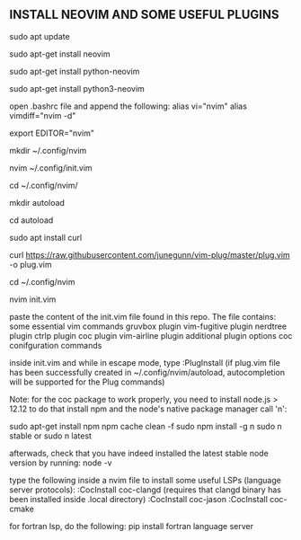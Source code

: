INSTALL NEOVIM AND SOME USEFUL PLUGINS
--------------------------------------
sudo apt update

sudo apt-get install neovim

sudo apt-get install python-neovim

sudo apt-get install python3-neovim

open .bashrc file and append the following:
  alias vi="nvim"
  alias vimdiff="nvim -d"

  export EDITOR="nvim"

mkdir ~/.config/nvim

nvim ~/.config/init.vim

cd ~/.config/nvim/

mkdir autoload

cd autoload

sudo apt install curl

curl https://raw.githubusercontent.com/junegunn/vim-plug/master/plug.vim -o plug.vim

cd ~/.config/nvim

nvim init.vim

paste the content of the init.vim file found in this repo. The file contains:
  some essential vim commands
  gruvbox plugin
  vim-fugitive plugin
  nerdtree plugin
  ctrlp plugin
  coc plugin
  vim-airline plugin
  additional plugin options
  coc conifguration commands

inside init.vim and while in escape mode, type :PlugInstall
(if plug.vim file has been successfully created in ~/.config/nvim/autoload, autocompletion will be supported for the Plug commands)

Note:
for the coc package to work properly, you need to install node.js > 12.12
to do that install npm and the node's native package manager call 'n':

sudo apt-get install npm
npm cache clean -f
sudo npm install -g n
sudo n stable
or
sudo n latest

afterwads, check that you have indeed installed the latest stable node version by running:
node -v

type the following inside a nvim file to install some useful LSPs (language server protocols):
   :CocInstall coc-clangd (requires that clangd binary has been installed inside .local directory)
   :CocInstall coc-jason
   :CocInstall coc-cmake

for fortran lsp, do the following:
   pip install fortran language server
